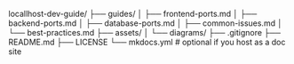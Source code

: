 
locallhost-dev-guide/
├── guides/
│   ├── frontend-ports.md
│   ├── backend-ports.md
│   ├── database-ports.md
│   ├── common-issues.md
│   └── best-practices.md
├── assets/
│   └── diagrams/
├── .gitignore
├── README.md
├── LICENSE
└── mkdocs.yml  # optional if you host as a doc site
